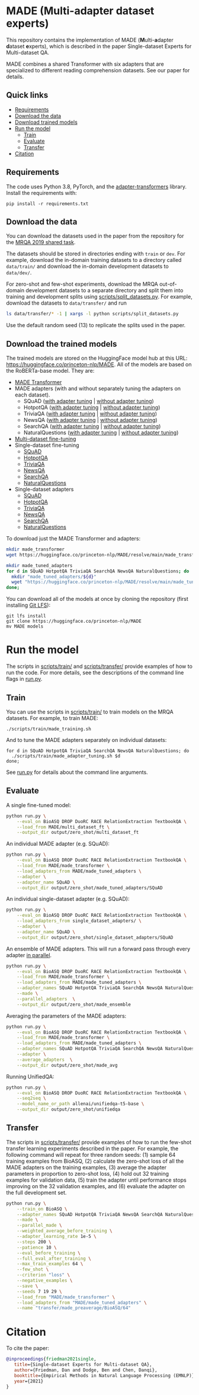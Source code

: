 # MADE (**M**ulti-**a**dapter **d**ataset **e**xperts)

This repository contains the implementation of MADE
(**M**ulti-**a**dapter **d**ataset **e**xperts), which is described in
the paper Single-dataset Experts for Multi-dataset QA.

MADE combines a shared Transformer with six adapters that are specialized to different reading comprehension datasets. See our paper for details.


## Quick links

* [Requirements](#requirements)
* [Download the data](#download-the-data)
* [Download trained models](#download-the-trained-models)
* [Run the model](#run-the-model)
  * [Train](#train)
  * [Evaluate](#evaluate)
  * [Transfer](#transfer)
* [Citation](#citation)


## Requirements

The code uses Python 3.8, PyTorch, and the
[adapter-transformers](https://github.com/Adapter-Hub/adapter-transformers)
library. Install the requirements with:
```
pip install -r requirements.txt
```

## Download the data

You can download the datasets used in the paper from the repository
for the [MRQA 2019 shared
task](https://github.com/mrqa/MRQA-Shared-Task-2019#download-scripts).

The datasets should be stored in directories ending with `train` or
`dev`. For example, download the in-domain training datasets to a
directory called `data/train/` and download the in-domain development
datasets to `data/dev/`.

For zero-shot and few-shot experiments, download the MRQA
out-of-domain development datasets to a separate directory and split
them into training and development splits using
[scripts/split_datasets.py](scripts/split_datasets.py).
For example, download the datasets to `data/transfer/` and run
```sh
ls data/transfer/* -1 | xargs -l python scripts/split_datasets.py
```
Use the default random seed (13) to replicate the splits used in the paper.


## Download the trained models

The trained models are stored on the HuggingFace model hub at this
URL: <https://huggingface.co/princeton-nlp/MADE>. 
All of the models are based on the RoBERTa-base model. They are:
* [MADE Transformer](https://huggingface.co/princeton-nlp/MADE/resolve/main/made_transformer/model.pt)
* MADE adapters (with and without separately tuning the adapters on each dataset).
  * SQuAD ([with adapter tuning](https://huggingface.co/princeton-nlp/MADE/resolve/main/made_tuned_adapters/SQuAD/model.pt) | [without adapter tuning](https://huggingface.co/princeton-nlp/MADE/blob/main/made_adapters/SQuAD/model.pt))
  * HotpotQA ([with adapter tuning](https://huggingface.co/princeton-nlp/MADE/resolve/main/made_tuned_adapters/HotpotQA/model.pt) | [without adapter tuning](https://huggingface.co/princeton-nlp/MADE/blob/main/made_adapters/HotpotQA/model.pt))
  * TriviaQA ([with adapter tuning](https://huggingface.co/princeton-nlp/MADE/resolve/main/made_tuned_adapters/TriviaQA/model.pt) | [without adapter tuning](https://huggingface.co/princeton-nlp/MADE/blob/main/made_adapters/TriviaQA/model.pt))
  * NewsQA ([with adapter tuning](https://huggingface.co/princeton-nlp/MADE/resolve/main/made_tuned_adapters/NewsQA/model.pt) | [without adapter tuning](https://huggingface.co/princeton-nlp/MADE/blob/main/made_adapters/NewsQA/model.pt))
  * SearchQA ([with adapter tuning](https://huggingface.co/princeton-nlp/MADE/resolve/main/made_tuned_adapters/SearchQA/model.pt) | [without adapter tuning](https://huggingface.co/princeton-nlp/MADE/blob/main/made_adapters/SearchQA/model.pt))
  * NaturalQuestions ([with adapter tuning](https://huggingface.co/princeton-nlp/MADE/resolve/main/made_tuned_adapters/NaturalQuestions/model.pt) | [without adapter tuning](https://huggingface.co/princeton-nlp/MADE/blob/main/made_adapters/NaturalQuestions/model.pt))
* [Multi-dataset fine-tuning](https://huggingface.co/princeton-nlp/MADE/resolve/main/multi_dataset_ft/model.pt)
* Single-dataset fine-tuning
  * [SQuAD](https://huggingface.co/princeton-nlp/MADE/resolve/main/single_dataset_ft/SQuAD/model.pt)
  * [HotpotQA](https://huggingface.co/princeton-nlp/MADE/resolve/main/single_dataset_ft/HotpotQA/model.pt)
  * [TriviaQA](https://huggingface.co/princeton-nlp/MADE/resolve/main/single_dataset_ft/TriviaQA/model.pt)
  * [NewsQA](https://huggingface.co/princeton-nlp/MADE/resolve/main/single_dataset_ft/NewsQA/model.pt)
  * [SearchQA](https://huggingface.co/princeton-nlp/MADE/resolve/main/single_dataset_ft/SearchQA/model.pt)
  * [NaturalQuestions](https://huggingface.co/princeton-nlp/MADE/resolve/main/single_dataset_ft/NaturalQuestions/model.pt)
* Single-dataset adapters
  * [SQuAD](https://huggingface.co/princeton-nlp/MADE/resolve/main/single_dataset_adapters/SQuAD/model.pt)
  * [HotpotQA](https://huggingface.co/princeton-nlp/MADE/resolve/main/single_dataset_adapters/HotpotQA/model.pt)
  * [TriviaQA](https://huggingface.co/princeton-nlp/MADE/resolve/main/single_dataset_adapters/TriviaQA/model.pt)
  * [NewsQA](https://huggingface.co/princeton-nlp/MADE/resolve/main/single_dataset_adapters/NewsQA/model.pt)
  * [SearchQA](https://huggingface.co/princeton-nlp/MADE/resolve/main/single_dataset_adapters/SearchQA/model.pt)
  * [NaturalQuestions](https://huggingface.co/princeton-nlp/MADE/resolve/main/single_dataset_adapters/NaturalQuestions/model.pt)

To download just the MADE Transformer and adapters:
```sh
mkdir made_transformer
wget https://huggingface.co/princeton-nlp/MADE/resolve/main/made_transformer/model.pt -O made_transformer/model.pt

mkdir made_tuned_adapters
for d in SQuAD HotpotQA TriviaQA SearchQA NewsQA NaturalQuestions; do
  mkdir "made_tuned_adapters/${d}"
  wget "https://huggingface.co/princeton-nlp/MADE/resolve/main/made_tuned_adapters/${d}/model.pt" -O "made_tuned_adapters/${d}/model.pt"
done;
```

You can download all of the models at once by cloning the repository
(first installing [Git LFS](https://git-lfs.github.com/)):
```
git lfs install
git clone https://huggingface.co/princeton-nlp/MADE
mv MADE models
```

# Run the model

The scripts in [scripts/train/](./scripts/train/) and
[scripts/transfer/](./scripts/transfer/) provide examples of how to
run the code. For more details, see the descriptions of the command
line flags in [run.py](./run.py).

## Train

You can use the scripts in [scripts/train/](./scripts/train/) to train
models on the MRQA datasets. For example, to train MADE:
```
./scripts/train/made_training.sh
```
And to tune the MADE adapters separately on individual datasets:
```
for d in SQuAD HotpotQA TriviaQA SearchQA NewsQA NaturalQuestions; do
  ./scripts/train/made_adapter_tuning.sh $d
done;
```
See [run.py](run.py) for details about the command line arguments.

## Evaluate

A single fine-tuned model:
```sh
python run.py \
    --eval_on BioASQ DROP DuoRC RACE RelationExtraction TextbookQA \
    --load_from MADE/multi_dataset_ft \
    --output_dir output/zero_shot/multi_dataset_ft
```

An individual MADE adapter (e.g. SQuAD):
```sh
python run.py \
    --eval_on BioASQ DROP DuoRC RACE RelationExtraction TextbookQA \
    --load_from MADE/made_transformer \
    --load_adapters_from MADE/made_tuned_adapters \
    --adapter \
    --adapter_name SQuAD \
    --output_dir output/zero_shot/made_tuned_adapters/SQuAD
```

An individual single-dataset adapter (e.g. SQuAD):
```sh
python run.py \
    --eval_on BioASQ DROP DuoRC RACE RelationExtraction TextbookQA \
    --load_adapters_from single_dataset_adapters/ \
    --adapter \
    --adapter_name SQuAD \
    --output_dir output/zero_shot/single_dataset_adapters/SQuAD
```

An ensemble of MADE adapters. This will run a forward pass through
every adapter [in
parallel](https://docs.adapterhub.ml/adapter_composition.html#parallel).
```sh
python run.py \
    --eval_on BioASQ DROP DuoRC RACE RelationExtraction TextbookQA \
    --load_from MADE/made_transformer \
    --load_adapters_from MADE/made_tuned_adapters \
    --adapter_names SQuAD HotpotQA TriviaQA SearchQA NewsQA NaturalQuestions \
    --made \
    --parallel_adapters  \
    --output_dir output/zero_shot/made_ensemble
```

Averaging the parameters of the MADE adapters:
```sh
python run.py \
    --eval_on BioASQ DROP DuoRC RACE RelationExtraction TextbookQA \
    --load_from MADE/made_transformer \
    --load_adapters_from MADE/made_tuned_adapters \
    --adapter_names SQuAD HotpotQA TriviaQA SearchQA NewsQA NaturalQuestions \
    --adapter \
    --average_adapters  \
    --output_dir output/zero_shot/made_avg
```

Running UnifiedQA:
```sh
python run.py \
    --eval_on BioASQ DROP DuoRC RACE RelationExtraction TextbookQA \
    --seq2seq \
    --model_name_or_path allenai/unifiedqa-t5-base \
    --output_dir output/zero_shot/unifiedqa
```


## Transfer

The scripts in [scripts/transfer/](./scripts/transfer/) provide
examples of how to run the few-shot transfer learning experiments
described in the paper. For example, the following command will repeat
for three random seeds: (1) sample 64 training examples from BioASQ,
(2) calculate the zero-shot loss of all the MADE adapters on the
training examples, (3) average the adapter parameters in proportion to
zero-shot loss, (4) hold out 32 training examples for validation data,
(5) train the adapter until performance stops improving on the 32
validation examples, and (6) evaluate the adapter on the full
development set.
```sh
python run.py \
    --train_on BioASQ \
    --adapter_names SQuAD HotpotQA TriviaQA NewsQA SearchQA NaturalQuestions \
    --made \
    --parallel_made \
    --weighted_average_before_training \
    --adapter_learning_rate 1e-5 \
    --steps 200 \
    --patience 10 \
    --eval_before_training \
    --full_eval_after_training \
    --max_train_examples 64 \
    --few_shot \
    --criterion "loss" \
    --negative_examples \
    --save \
    --seeds 7 19 29 \
    --load_from "MADE/made_transformer" \
    --load_adapters_from "MADE/made_tuned_adapters" \
    --name "transfer/made_preaverage/BioASQ/64"
```

# Citation

To cite the paper:
```bibtex
@inproceedings{friedman2021single,
   title={Single-dataset Experts for Multi-dataset QA},
   author={Friedman, Dan and Dodge, Ben and Chen, Danqi},
   booktitle={Empirical Methods in Natural Language Processing (EMNLP)},
   year={2021}
}
```